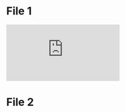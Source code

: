 # File 1
![contents](https://github.com/fangger4396/Specification-File/blob/main/2109_001-1.pdf)
# File 2
